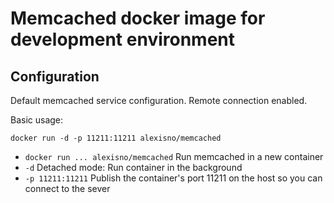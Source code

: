 Memcached docker image for development environment
==================================================

## Configuration

Default memcached service configuration. Remote connection enabled.

Basic usage:
```
docker run -d -p 11211:11211 alexisno/memcached
```
* `docker run ... alexisno/memcached` Run memcached in a new container
* `-d` Detached mode: Run container in the background
* `-p 11211:11211` Publish the container's port 11211 on the host so you can connect to the sever
